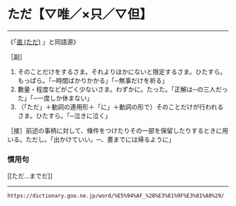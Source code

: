 # ただ【▽唯／×只／▽但】
-------------------

《「[直 (ただ)](https://dictionary.goo.ne.jp/word/%E7%9B%B4_%28%E3%81%9F%E3%81%A0%29/#jn-136674) 」と同語源》

［副］

1.  そのことだけをするさま。それよりほかにないと限定するさま。ひたすら。もっぱら。「─時間ばかりかかる」「─無事だけを祈る」
2.  數量・程度などがごく少ないさま。わずかに。たった。「正解は─の三人だった」「─一度しか休まない」
3.  （「ただ」＋動詞の連用形＋「に」＋動詞の形で）そのことだけが行われるさま。ひたすら。「─泣きに泣く」

［接］前述の事柄に対して、條件をつけたりその一部を保留したりするときに用いる。ただし。「出かけていい。─、晝までには帰るように」

### 慣用句
[[ただ…までだ]]

---
`https://dictionary.goo.ne.jp/word/%E5%94%AF_%28%E3%81%9F%E3%81%A0%29/`